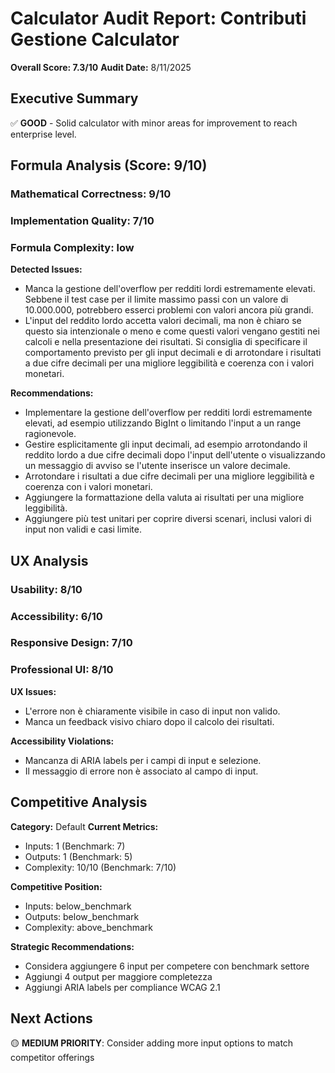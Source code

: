 # Calculator Audit Report: Contributi Gestione Calculator

**Overall Score: 7.3/10**
**Audit Date:** 8/11/2025

## Executive Summary

✅ **GOOD** - Solid calculator with minor areas for improvement to reach enterprise level.

## Formula Analysis (Score: 9/10)

### Mathematical Correctness: 9/10
### Implementation Quality: 7/10
### Formula Complexity: low

**Detected Issues:**
- Manca la gestione dell'overflow per redditi lordi estremamente elevati. Sebbene il test case per il limite massimo passi con un valore di 10.000.000,  potrebbero esserci problemi con valori ancora più grandi.
- L'input del reddito lordo accetta valori decimali, ma non è chiaro se questo sia intenzionale o meno e come questi valori vengano gestiti nei calcoli e nella presentazione dei risultati. Si consiglia di specificare il comportamento previsto per gli input decimali e di arrotondare i risultati a due cifre decimali per una migliore leggibilità e coerenza con i valori monetari.

**Recommendations:**
- Implementare la gestione dell'overflow per redditi lordi estremamente elevati, ad esempio utilizzando BigInt o limitando l'input a un range ragionevole.
- Gestire esplicitamente gli input decimali, ad esempio arrotondando il reddito lordo a due cifre decimali dopo l'input dell'utente o visualizzando un messaggio di avviso se l'utente inserisce un valore decimale.
- Arrotondare i risultati a due cifre decimali per una migliore leggibilità e coerenza con i valori monetari.
- Aggiungere la formattazione della valuta ai risultati per una migliore leggibilità.
- Aggiungere  più test unitari per coprire diversi scenari, inclusi valori di input non validi e casi limite.

## UX Analysis

### Usability: 8/10
### Accessibility: 6/10  
### Responsive Design: 7/10
### Professional UI: 8/10

**UX Issues:**
- L'errore non è chiaramente visibile in caso di input non valido.
- Manca un feedback visivo chiaro dopo il calcolo dei risultati.

**Accessibility Violations:**
- Mancanza di ARIA labels per i campi di input e selezione.
- Il messaggio di errore non è associato al campo di input.

## Competitive Analysis

**Category:** Default
**Current Metrics:**
- Inputs: 1 (Benchmark: 7)
- Outputs: 1 (Benchmark: 5)
- Complexity: 10/10 (Benchmark: 7/10)

**Competitive Position:**
- Inputs: below_benchmark
- Outputs: below_benchmark  
- Complexity: above_benchmark

**Strategic Recommendations:**
- Considera aggiungere 6 input per competere con benchmark settore
- Aggiungi 4 output per maggiore completezza
- Aggiungi ARIA labels per compliance WCAG 2.1

## Next Actions

🟡 **MEDIUM PRIORITY**: Consider adding more input options to match competitor offerings
